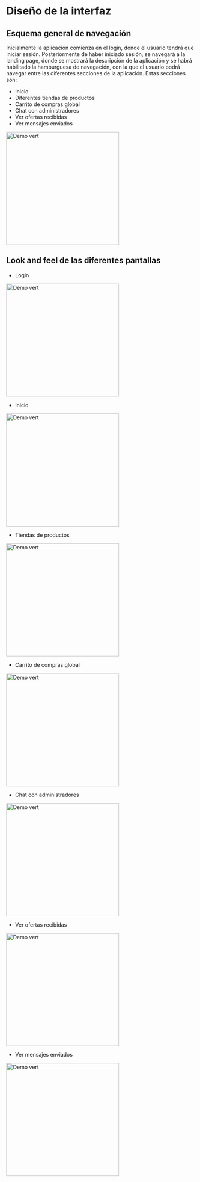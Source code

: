 # Diseño de la interfaz

## Esquema general de navegación

Inicialmente la aplicación comienza en el login, donde el usuario tendrá que iniciar sesión. Posteriormente de haber iniciado
sesión, se navegará a la landing page, donde se mostrará la descripción de la aplicación y se habrá habilitado la
hamburguesa de navegación, con la que el usuario podrá navegar entre las diferentes secciones de la aplicación. Estas
secciones son:

   - Inicio
   - Diferentes tiendas de productos
   - Carrito de compras global
   - Chat con administradores
   - Ver ofertas recibidas
   - Ver mensajes enviados

<img src="https://github.com/dhrodao/Android-Shop-App/blob/dev/docs/flujo-ui.png" alt="Demo vert" data-canonical-src="docs/screenshot.png" width="300"/>

## Look and feel de las diferentes pantallas
   - Login
<img src="https://github.com/dhrodao/Android-Shop-App/blob/dev/docs/login.png" alt="Demo vert" data-canonical-src="docs/screenshot.png" width="300"/>

   - Inicio
<img src="https://github.com/dhrodao/Android-Shop-App/blob/dev/docs/landing.png" alt="Demo vert" data-canonical-src="docs/screenshot.png" width="300"/>

   - Tiendas de productos
<img src="https://github.com/dhrodao/Android-Shop-App/blob/dev/docs/shop.png" alt="Demo vert" data-canonical-src="docs/screenshot.png" width="300"/>

   - Carrito de compras global
<img src="https://github.com/dhrodao/Android-Shop-App/blob/dev/docs/basket.png" alt="Demo vert" data-canonical-src="docs/screenshot.png" width="300"/>

   - Chat con administradores
<img src="https://github.com/dhrodao/Android-Shop-App/blob/dev/docs/chat.png" alt="Demo vert" data-canonical-src="docs/screenshot.png" width="300"/>

   - Ver ofertas recibidas
<img src="https://github.com/dhrodao/Android-Shop-App/blob/dev/docs/received.png" alt="Demo vert" data-canonical-src="docs/screenshot.png" width="300"/>
    
   - Ver mensajes enviados
<img src="https://github.com/dhrodao/Android-Shop-App/blob/dev/docs/sent.png" alt="Demo vert" data-canonical-src="docs/screenshot.png" width="300"/>
